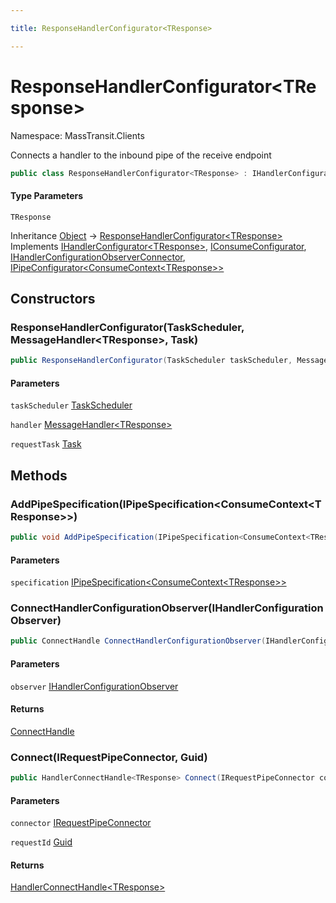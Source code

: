 ```yaml
---

title: ResponseHandlerConfigurator<TResponse>

---
```


# ResponseHandlerConfigurator\<TResponse\>

Namespace: MassTransit.Clients

Connects a handler to the inbound pipe of the receive endpoint

```csharp
public class ResponseHandlerConfigurator<TResponse> : IHandlerConfigurator<TResponse>, IConsumeConfigurator, IHandlerConfigurationObserverConnector, IPipeConfigurator<ConsumeContext<TResponse>>
```

#### Type Parameters

`TResponse`<br/>

Inheritance [Object](https://learn.microsoft.com/en-us/dotnet/api/system.object) → [ResponseHandlerConfigurator\<TResponse\>](../masstransit-clients/responsehandlerconfigurator-1)<br/>
Implements [IHandlerConfigurator\<TResponse\>](../../masstransit-abstractions/masstransit/ihandlerconfigurator-1), [IConsumeConfigurator](../../masstransit-abstractions/masstransit/iconsumeconfigurator), [IHandlerConfigurationObserverConnector](../../masstransit-abstractions/masstransit/ihandlerconfigurationobserverconnector), [IPipeConfigurator\<ConsumeContext\<TResponse\>\>](../../masstransit-abstractions/masstransit/ipipeconfigurator-1)

## Constructors

### **ResponseHandlerConfigurator(TaskScheduler, MessageHandler\<TResponse\>, Task)**

```csharp
public ResponseHandlerConfigurator(TaskScheduler taskScheduler, MessageHandler<TResponse> handler, Task requestTask)
```

#### Parameters

`taskScheduler` [TaskScheduler](https://learn.microsoft.com/en-us/dotnet/api/system.threading.tasks.taskscheduler)<br/>

`handler` [MessageHandler\<TResponse\>](../../masstransit-abstractions/masstransit/messagehandler-1)<br/>

`requestTask` [Task](https://learn.microsoft.com/en-us/dotnet/api/system.threading.tasks.task)<br/>

## Methods

### **AddPipeSpecification(IPipeSpecification\<ConsumeContext\<TResponse\>\>)**

```csharp
public void AddPipeSpecification(IPipeSpecification<ConsumeContext<TResponse>> specification)
```

#### Parameters

`specification` [IPipeSpecification\<ConsumeContext\<TResponse\>\>](../../masstransit-abstractions/masstransit-configuration/ipipespecification-1)<br/>

### **ConnectHandlerConfigurationObserver(IHandlerConfigurationObserver)**

```csharp
public ConnectHandle ConnectHandlerConfigurationObserver(IHandlerConfigurationObserver observer)
```

#### Parameters

`observer` [IHandlerConfigurationObserver](../../masstransit-abstractions/masstransit/ihandlerconfigurationobserver)<br/>

#### Returns

[ConnectHandle](../../masstransit-abstractions/masstransit/connecthandle)<br/>

### **Connect(IRequestPipeConnector, Guid)**

```csharp
public HandlerConnectHandle<TResponse> Connect(IRequestPipeConnector connector, Guid requestId)
```

#### Parameters

`connector` [IRequestPipeConnector](../../masstransit-abstractions/masstransit/irequestpipeconnector)<br/>

`requestId` [Guid](https://learn.microsoft.com/en-us/dotnet/api/system.guid)<br/>

#### Returns

[HandlerConnectHandle\<TResponse\>](../masstransit-clients/handlerconnecthandle-1)<br/>
